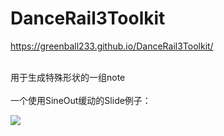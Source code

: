# DanceRail3Toolkit

https://greenball233.github.io/DanceRail3Toolkit/

<br>
用于生成特殊形状的一组note<br>
<br>
一个使用SineOut缓动的Slide例子：<br>

![](https://github.com/Greenball233/DanceRail3Toolkit/raw/main/example.png)
